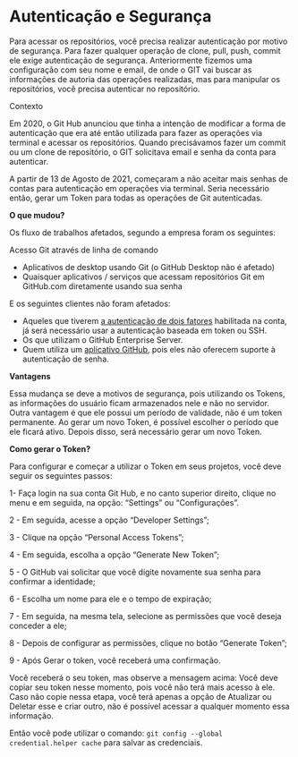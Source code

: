 # Autenticação e Segurança

Para acessar os repositórios, você precisa realizar autenticação por motivo de segurança. Para fazer qualquer operação de clone, pull, push, commit ele exige autenticação de segurança. Anteriormente fizemos uma configuração com seu nome e email, de onde o GIT vai buscar as informações de autoria das operações realizadas, mas para manipular os repositórios, você precisa autenticar no repositório.

Contexto

Em 2020, o Git Hub anunciou que tinha a intenção de modificar a forma de autenticação que era até então utilizada para fazer as operações via terminal e acessar os repositórios. Quando precisávamos fazer um commit ou um clone de repositório, o GIT solicitava email e senha da conta para autenticar.

A partir de 13 de Agosto de 2021, começaram a não aceitar mais senhas de contas para autenticação em operações via terminal. Seria necessário então, gerar um Token para todas as operações de Git autenticadas.

**O que mudou?**

Os fluxo de trabalhos afetados, segundo a empresa foram os seguintes:

Acesso Git através de linha de comando

- Aplicativos de desktop usando Git (o GitHub Desktop não é afetado)
- Quaisquer aplicativos / serviços que acessam repositórios Git em GitHub.com diretamente usando sua senha

E os seguintes clientes não foram afetados:

- Aqueles que tiverem [a autenticação de dois fatores](https://help.github.com/en/github/authenticating-to-github/securing-your-account-with-two-factor-authentication-2fa) habilitada na conta, já será necessário usar a autenticação baseada em token ou SSH.
- Os que utilizam o GitHub Enterprise Server.
- Quem utiliza um [aplicativo GitHub](https://docs.github.com/en/developers/apps/about-apps#about-github-apps), pois eles não oferecem suporte à autenticação de senha.

**Vantagens**

Essa mudança se deve a motivos de segurança, pois utilizando os Tokens, as informações do usuário ficam armazenados nele e não no servidor. Outra vantagem é que ele possui um período de validade, não é um token permanente. Ao gerar um novo Token, é possível escolher o período que ele ficará ativo. Depois disso, será necessário gerar um novo Token.

**Como gerar o Token?**

Para configurar e começar a utilizar o Token em seus projetos, você deve seguir os seguintes passos:

1- Faça login na sua conta Git Hub, e no canto superior direito, clique no menu e em seguida, na opção: “Settings” ou “Configurações”.

2 - Em seguida, acesse a opção “Developer Settings”;

3 - Clique na opção “Personal Access Tokens”;

4 - Em seguida, escolha a opção “Generate New Token”;

5 - O GitHub vai solicitar que você digite novamente sua senha para confirmar a identidade;

6 - Escolha um nome para ele e o tempo de expiração;

7 - Em seguida, na mesma tela, selecione as permissões que você deseja conceder a ele;

8 - Depois de configurar as permissões, clique no botão “Generate Token”;

9 - Após Gerar o token, você receberá uma confirmação.

Você receberá o seu token, mas observe a mensagem acima: Você deve copiar seu token nesse momento, pois você não terá mais acesso à ele. Caso não copie nessa etapa, você terá apenas a opção de Atualizar ou Deletar esse e criar outro, não é possível acessar a qualquer momento essa informação.

Então você pode utilizar o comando: `git config --global credential.helper cache` para salvar as credenciais.
